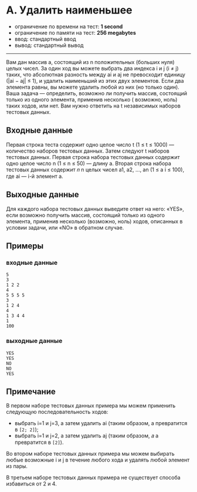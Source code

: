 # A. Удалить наименьшее

- ограничение по времени на тест: **1 second**
- ограничение по памяти на тест: **256 megabytes**
- ввод: стандартный ввод
- вывод: стандартный вывод

---

Вам дан массив a, состоящий из n положительных (больших нуля) целых чисел. За один ход вы можете выбрать два индекса i и
j (i ≠ j) таких, что абсолютная разность между ai и aj не превосходит единицу (|ai − aj| ≤ 1), и удалить наименьший из
этих двух элементов. Если два элемента равны, вы можете удалить любой из них (но только один). Ваша задача — определить,
возможно ли получить массив, состоящий только из одного элемента, применив несколько (
возможно, ноль) таких ходов, или нет. Вам нужно ответить на t независимых наборов тестовых данных.

## Входные данные

Первая строка теста содержит одно целое число t (1 ≤ t ≤ 1000) — количество наборов тестовых данных. Затем следуют t
наборов тестовых данных. Первая строка набора тестовых данных содержит одно целое число n
(1 ≤ n ≤ 50) — длину a. Вторая строка набора тестовых данных содержит 𝑛 n целых чисел a1, a2, ..., an (1 ≤ a i ≤ 100),
где ai — i-й элемент a.

## Выходные данные

Для каждого набора тестовых данных выведите ответ на него: «YES», если возможно получить массив, состоящий только из
одного элемента, применив несколько (возможно, ноль) ходов, описанных в условии задачи, или «NO» в обратном случае.

## Примеры
### входные данные
```
5
3
1 2 2
4
5 5 5 5
3
1 2 4
4
1 3 4 4
1
100
```
### выходные данные
```
YES
YES
NO
NO
YES
```

## Примечание

В первом наборе тестовых данных примера мы можем применить следующую последовательность ходов:

- выбрать i=1 и j=3, а затем удалить ai (таким образом, a превратится в `[2; 2]`);
- выбрать i=1 и j=2, а затем удалить aj (таким образом, 𝑎 a превратится в `[2]`).

Во втором наборе тестовых данных примера мы можем выбирать любые возможные i и j в течение любого хода и удалять любой
элемент из пары.

В третьем наборе тестовых данных примера не существует способа избавиться от 2 и 4.
